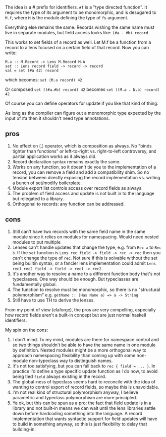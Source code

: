 
The idea is a \# prefix for identifiers.  `#f` is a "type directed function".  It
requires the type of its argument to be monomorphic, and is desugared to `M.f`,
where `M` is the module defining the type of `f`s argument.


Everything else remains the same.  Records wishing the same name must live in
separate modules, but field access looks like: `(#a . #b) record`


This works to set fields of a record as well.  Let M.f be a function from
a record to a lens focused on a certain field of that record.  Now you can
write:

```wiki
M.a :: M.Record -> Lens M.Record M.A
set :: Lens record field -> record -> record
val = set (#a 42) record
```


which becomes: `set (M.a record) 42`


Or composed `set ((#a.#b) record) 42` becomes `set ((M.a . N.b) record) 42`


Of course you can define operators for update if you like that kind of thing.


As long as the compiler can figure out a monomorphic type expected by the input
of \#a then it shouldn't need type annotations.

## pros

1. No effect on (.) operator, which is composition as always.  No "binds tighter than functions" or left-to-right vs. right-to-left controversy, and partial application works as it always did.
1. Record declaration syntax remains exactly the same.
1. Works on any function, so it doesn't tie you to the implementation of a record, you can remove a field and add a compatibility shim.  So no tension between directly exposing the record implementation vs. writing a bunch of set/modify boilerplate.
1. Module export list controls access over record fields as always.
1. The problem of field access and update is not built in to the language but relegated to a library.
1. Orthogonal to records: any function can be addressed.

## cons

1. Still can't have two records with the same field name in the same module since it relies on modules for namespacing.  Would need nested modules to put multiple 
1. Lenses can't handle updates that change the type, e.g. from `Rec a` to `Rec b`.  If the `set` function is `Lens rec field -> field -> rec -> rec` then you can't change the type of `rec`.  Not sure if this is solvable without the set being builtin syntax, or a fancier lens implementation could admit `Lens rec1 rec2 field -> field -> rec1 -> rec2`.
1. It's another way to resolve a name to a different function body that's not typeclasses.  One way should be enough.  But typeclasses are fundamentally global.
1. The function to resolve must be monomorphic, so there is no "structural polymorphism" e.g. `getName :: (Has Name a) => a -> String`
1. Still have to use TH to derive the lenses.


From my point of view (elaforge), the pros are very compelling, especially how record fields aren't a built-in concept but are just normal haskell identifiers.


My spin on the cons:

1. I don't mind.  To my mind, modules are there for namespace control and so two things shouldn't be able to have the same name in one module by definition.  Nested modules might be a more orthogonal way to approach namespacing flexibility than coming up with some non-module non-typeclass way to distinguish names.
1. It's not too satisfying, but you can fall back to `rec { field = ... }`.  In practice I'd define a type specific update function as I do now, to avoid being tied `field` always existing in the record.
1. The global-ness of typeclass seems hard to reconcile with the idea of wanting to control export of record fields, so maybe this is unavoidable.
1. I'm not real kind of structural polymorphism anyway, I believe parametric and typeclass polymorphism are more principled.
1. Ya ok, but this can be spun as a pro: the fact that field update is in a library and not built-in means we can wait until the lens libraries settle down before hardcoding something into the language.  A record implementation that wants syntactic support for field updates will have to build in something anyway, so this is just flexibility to delay that building-in.
